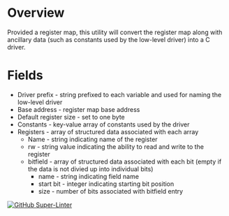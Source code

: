 # Overview

Provided a register map, this utility will convert the register map along with ancillary data (such as constants used by the low-level driver) into 
a C driver.

# Fields

* Driver prefix - string prefixed to each variable and used for naming the low-level driver
* Base address - register map base address
* Default register size - set to one byte
* Constants - key-value array of constants used by the driver
* Registers - array of structured data associated with each array
  * Name - string indicating name of the register
  * rw - string value indicating the ability to read and write to the register
  * bitfield - array of structured data associated with each bit (empty if the data is not divied up into individual bits)
    * name - string indicating field name
    * start bit - integer indicating starting bit position
    * size - number of bits associated with bitfield entry

[![GitHub Super-Linter](https://github.com/lo-co/firmware-driver-utility/workflows/Lint%20Code%20Base/badge.svg)](https://github.com/marketplace/actions/super-linter)
